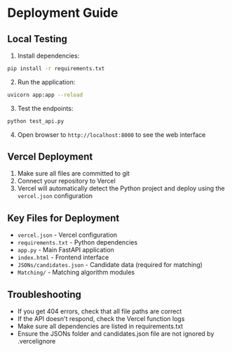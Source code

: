 # Deployment Guide

## Local Testing

1. Install dependencies:
```bash
pip install -r requirements.txt
```

2. Run the application:
```bash
uvicorn app:app --reload
```

3. Test the endpoints:
```bash
python test_api.py
```

4. Open browser to `http://localhost:8000` to see the web interface

## Vercel Deployment

1. Make sure all files are committed to git
2. Connect your repository to Vercel
3. Vercel will automatically detect the Python project and deploy using the `vercel.json` configuration

## Key Files for Deployment

- `vercel.json` - Vercel configuration
- `requirements.txt` - Python dependencies
- `app.py` - Main FastAPI application
- `index.html` - Frontend interface
- `JSONs/candidates.json` - Candidate data (required for matching)
- `Matching/` - Matching algorithm modules

## Troubleshooting

- If you get 404 errors, check that all file paths are correct
- If the API doesn't respond, check the Vercel function logs
- Make sure all dependencies are listed in requirements.txt
- Ensure the JSONs folder and candidates.json file are not ignored by .vercelignore